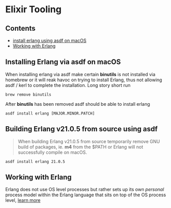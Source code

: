 # Elixir Tooling

<a id="contents"></a>

## Contents

- [install erlang using asdf on macOS](#install-erlang-with-asdf-on-macos)
- [Working with Erlang](#working-with-erlang)

<a id="install-erlang-with-asdf-on-macos"></a>

## Installing Erlang via asdf on macOS

When installing erlang via asdf make certain **binutils** is not installed via homebrew or it will reak havoc on trying to install Erlang, thus not allowing asdf / kerl to complete the installation.  Long story short run

```shell
brew remove binutils
```

After **binutils** has been removed asdf should be able to install erlang

```shell
asdf install erlang [MAJOR.MINOR.PATCH]
```

<a id="building-erlang-from-source-using-asdf"></a>

## Building Erlang v21.0.5 from source using asdf

> When building Erlang v21.0.5 from source temporarily remove GNU build of packages, ie. **m4** from the $PATH or Erlang will not successfully compile on macOS.

```shell
asdf install erlang 21.0.5
```

<a id="working-with-erlang"></a>

## Working with Erlang

Erlang does not use OS level processes but rather sets up its own _personal_ process model within the Erlang language that sits on top of the OS process level, [learn more](https://stackoverflow.com/a/2708096/708807)
